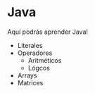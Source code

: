 # Java
Aquí podrás aprender Java!

- Literales
- Operadores
  - Aritméticos
  - Lógcos
- Arrays
- Matrices

